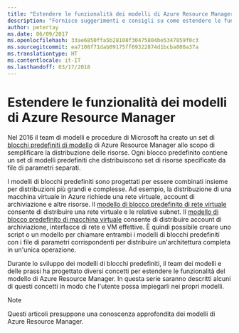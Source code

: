 ```yaml
---
title: "Estendere le funzionalità dei modelli di Azure Resource Manager"
description: "Fornisce suggerimenti e consigli su come estendere le funzionalità dei modelli di Azure Resource Manager"
author: petertay
ms.date: 06/09/2017
ms.openlocfilehash: 33ae6850ffa5b28108f30475804be5347859f0c3
ms.sourcegitcommit: ea7108f71dab09175ff69322874d1bcba800a37a
ms.translationtype: HT
ms.contentlocale: it-IT
ms.lasthandoff: 03/17/2018
---
```

# <a name="extend-azure-resource-manager-template-functionality"></a>Estendere le funzionalità dei modelli di Azure Resource Manager

Nel 2016 il team di modelli e procedure di Microsoft ha creato un set di [blocchi predefiniti di modello](https://github.com/mspnp/template-building-blocks/wiki) di Azure Resource Manager allo scopo di semplificare la distribuzione delle risorse. Ogni blocco predefinito contiene un set di modelli predefiniti che distribuiscono set di risorse specificate da file di parametri separati.

I modelli di blocchi predefiniti sono progettati per essere combinati insieme per distribuzioni più grandi e complesse. Ad esempio, la distribuzione di una macchina virtuale in Azure richiede una rete virtuale, account di archiviazione e altre risorse. Il [modello di blocco predefinito di rete virtuale](https://github.com/mspnp/template-building-blocks/wiki/VNet-(v1)) consente di distribuire una rete virtuale e le relative subnet. Il [modello di blocco predefinito di macchina virtuale](https://github.com/mspnp/template-building-blocks/wiki/Windows-and-Linux-VMs-(v1)) consente di distribuire account di archiviazione, interfacce di rete e VM effettive. È quindi possibile creare uno script o un modello per chiamare entrambi i modelli di blocchi predefiniti con i file di parametri corrispondenti per distribuire un'architettura completa in un'unica operazione.

Durante lo sviluppo dei modelli di blocchi predefiniti, il team dei modelli e delle prassi ha progettato diversi concetti per estendere le funzionalità del modello di Azure Resource Manager. In questa serie saranno descritti alcuni di questi concetti in modo che l'utente possa impiegarli nei propri modelli.

> [!NOTE]
> Questi articoli presuppone una conoscenza approfondita dei modelli di Azure Resource Manager.